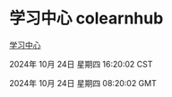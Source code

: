 # 学习中心 colearnhub
[学习中心](http://219.139.199.238:56308/colearnhub/)

2024年 10月 24日 星期四 16:20:02 CST

2024年 10月 24日 星期四 08:20:02 GMT
